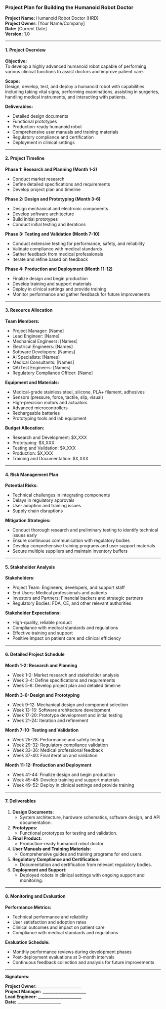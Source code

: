 ### Project Plan for Building the Humanoid Robot Doctor

**Project Name:** Humanoid Robot Doctor (HRD)  
**Project Owner:** [Your Name/Company]  
**Date:** [Current Date]  
**Version:** 1.0

---

#### 1. **Project Overview**

**Objective:**  
To develop a highly advanced humanoid robot capable of performing various clinical functions to assist doctors and improve patient care.

**Scope:**  
Design, develop, test, and deploy a humanoid robot with capabilities including taking vital signs, performing examinations, assisting in surgeries, handling medical instruments, and interacting with patients.

**Deliverables:**  
- Detailed design documents
- Functional prototypes
- Production-ready humanoid robot
- Comprehensive user manuals and training materials
- Regulatory compliance and certification
- Deployment in clinical settings

---

#### 2. **Project Timeline**

**Phase 1: Research and Planning (Month 1-2)**
- Conduct market research
- Define detailed specifications and requirements
- Develop project plan and timeline

**Phase 2: Design and Prototyping (Month 3-6)**
- Design mechanical and electronic components
- Develop software architecture
- Build initial prototypes
- Conduct initial testing and iterations

**Phase 3: Testing and Validation (Month 7-10)**
- Conduct extensive testing for performance, safety, and reliability
- Validate compliance with medical standards
- Gather feedback from medical professionals
- Iterate and refine based on feedback

**Phase 4: Production and Deployment (Month 11-12)**
- Finalize design and begin production
- Develop training and support materials
- Deploy in clinical settings and provide training
- Monitor performance and gather feedback for future improvements

---

#### 3. **Resource Allocation**

**Team Members:**
- Project Manager: [Name]
- Lead Engineer: [Name]
- Mechanical Engineers: [Names]
- Electrical Engineers: [Names]
- Software Developers: [Names]
- AI Specialists: [Names]
- Medical Consultants: [Names]
- QA/Test Engineers: [Names]
- Regulatory Compliance Officer: [Name]

**Equipment and Materials:**
- Medical-grade stainless steel, silicone, PLA+ filament, adhesives
- Sensors (pressure, force, tactile, slip, visual)
- High-precision motors and actuators
- Advanced microcontrollers
- Rechargeable batteries
- Prototyping tools and lab equipment

**Budget Allocation:**
- Research and Development: $X,XXX
- Prototyping: $X,XXX
- Testing and Validation: $X,XXX
- Production: $X,XXX
- Training and Documentation: $X,XXX

---

#### 4. **Risk Management Plan**

**Potential Risks:**
- Technical challenges in integrating components
- Delays in regulatory approvals
- User adoption and training issues
- Supply chain disruptions

**Mitigation Strategies:**
- Conduct thorough research and preliminary testing to identify technical issues early
- Ensure continuous communication with regulatory bodies
- Develop comprehensive training programs and user support materials
- Secure multiple suppliers and maintain inventory buffers

---

#### 5. **Stakeholder Analysis**

**Stakeholders:**
- Project Team: Engineers, developers, and support staff
- End Users: Medical professionals and patients
- Investors and Partners: Financial backers and strategic partners
- Regulatory Bodies: FDA, CE, and other relevant authorities

**Stakeholder Expectations:**
- High-quality, reliable product
- Compliance with medical standards and regulations
- Effective training and support
- Positive impact on patient care and clinical efficiency

---

#### 6. **Detailed Project Schedule**

**Month 1-2: Research and Planning**
- Week 1-2: Market research and stakeholder analysis
- Week 3-4: Define specifications and requirements
- Week 5-8: Develop project plan and detailed timeline

**Month 3-6: Design and Prototyping**
- Week 9-12: Mechanical design and component selection
- Week 13-16: Software architecture development
- Week 17-20: Prototype development and initial testing
- Week 21-24: Iteration and refinement

**Month 7-10: Testing and Validation**
- Week 25-28: Performance and safety testing
- Week 29-32: Regulatory compliance validation
- Week 33-36: Medical professional feedback
- Week 37-40: Final iteration and validation

**Month 11-12: Production and Deployment**
- Week 41-44: Finalize design and begin production
- Week 45-48: Develop training and support materials
- Week 49-52: Deploy in clinical settings and provide training

---

#### 7. **Deliverables**

1. **Design Documents:**
   - System architecture, hardware schematics, software design, and API documentation.
2. **Prototypes:**
   - Functional prototypes for testing and validation.
3. **Final Product:**
   - Production-ready humanoid robot doctor.
4. **User Manuals and Training Materials:**
   - Comprehensive guides and training programs for end users.
5. **Regulatory Compliance and Certification:**
   - Documentation and certification from relevant regulatory bodies.
6. **Deployment and Support:**
   - Deployed robots in clinical settings with ongoing support and monitoring.

---

#### 8. **Monitoring and Evaluation**

**Performance Metrics:**
- Technical performance and reliability
- User satisfaction and adoption rates
- Clinical outcomes and impact on patient care
- Compliance with medical standards and regulations

**Evaluation Schedule:**
- Monthly performance reviews during development phases
- Post-deployment evaluations at 3-month intervals
- Continuous feedback collection and analysis for future improvements

---

**Signatures:**

**Project Owner:** ______________________  
**Project Manager:** ______________________  
**Lead Engineer:** ______________________  
**Date:** ______________________